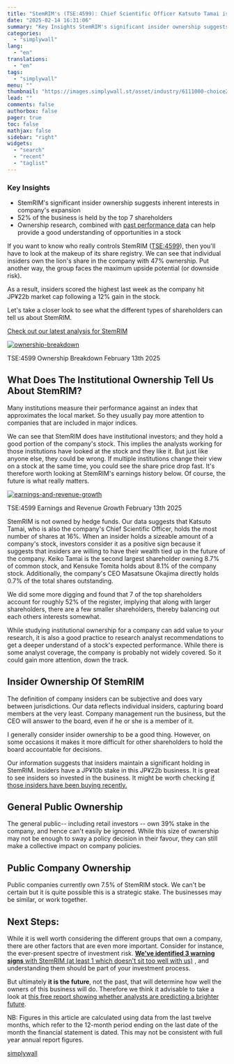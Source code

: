 ```yaml
---
title: "StemRIM's (TSE:4599): Chief Scientific Officer Katsuto Tamai is the most bullish insider, and their stock value gained 12% last week"
date: "2025-02-14 16:31:06"
summary: "Key Insights StemRIM's significant insider ownership suggests inherent interests in company's expansion 52% of the business is held by the top 7 shareholders Ownership research, combined with past performance data can help provide a good understanding of opportunities in a stock If you want to know who really controls StemRIM..."
categories:
  - "simplywall"
lang:
  - "en"
translations:
  - "en"
tags:
  - "simplywall"
menu: ""
thumbnail: "https://images.simplywall.st/asset/industry/6111000-choice2-main-header/1585186599552"
lead: ""
comments: false
authorbox: false
pager: true
toc: false
mathjax: false
sidebar: "right"
widgets:
  - "search"
  - "recent"
  - "taglist"
---
```


### Key Insights

* StemRIM's significant insider ownership suggests inherent interests in company's expansion
* 52% of the business is held by the top 7 shareholders
* Ownership research, combined with  [past performance data](https://simplywall.st/stocks/jp/pharmaceuticals-biotech/tse-4599/stemrim-shares/past)  can help provide a good understanding of opportunities in a stock

If you want to know who really controls StemRIM ([TSE:4599](https://simplywall.st/stocks/jp/pharmaceuticals-biotech/tse-4599/stemrim-shares)), then you'll have to look at the makeup of its share registry. We can see that individual insiders own the lion's share in the company with 47% ownership. Put another way, the group faces the maximum upside potential (or downside risk).

As a result, insiders scored the highest last week as the company hit JP¥22b market cap following a 12% gain in the stock.

Let's take a closer look to see what the different types of shareholders can tell us about StemRIM.

 [Check out our latest analysis for StemRIM](https://simplywall.st/stocks/jp/pharmaceuticals-biotech/tse-4599/stemrim-shares) 

[![ownership-breakdown](https://images.simplywall.st/asset/chart/628408512-ownership-breakdown-1-dark/1739489569514)](https://simplywall.st/stocks/jp/pharmaceuticals-biotech/tse-4599/stemrim-shares/ownership)

TSE:4599 Ownership Breakdown February 13th 2025

What Does The Institutional Ownership Tell Us About StemRIM?
------------------------------------------------------------

Many institutions measure their performance against an index that approximates the local market. So they usually pay more attention to companies that are included in major indices.

We can see that StemRIM does have institutional investors; and they hold a good portion of the company's stock. This implies the analysts working for those institutions have looked at the stock and they like it. But just like anyone else, they could be wrong. If multiple institutions change their view on a stock at the same time, you could see the share price drop fast. It's therefore worth looking at StemRIM's earnings history below. Of course, the future is what really matters.

[![earnings-and-revenue-growth](https://images.simplywall.st/asset/chart/628408512-earnings-and-revenue-growth-1-dark/1739489570850)](https://simplywall.st/stocks/jp/pharmaceuticals-biotech/tse-4599/stemrim-shares/future)

TSE:4599 Earnings and Revenue Growth February 13th 2025

StemRIM is not owned by hedge funds. Our data suggests that Katsuto Tamai, who is also the company's Chief Scientific Officer, holds the most number of shares at 16%. When an insider holds a sizeable amount of a company's stock, investors consider it as a positive sign because it suggests that insiders are willing to have their wealth tied up in the future of the company. Keiko Tamai is the second largest shareholder owning 8.7% of common stock, and Kensuke Tomita holds about 8.1% of the company stock. Additionally, the company's CEO Masatsune Okajima directly holds 0.7% of the total shares outstanding.

We did some more digging and found that 7 of the top shareholders account for roughly 52% of the register, implying that along with larger shareholders, there are a few smaller shareholders, thereby balancing out each others interests somewhat.

While studying institutional ownership for a company can add value to your research, it is also a good practice to research analyst recommendations to get a deeper understand of a stock's expected performance. While there is some analyst coverage, the company is probably not widely covered. So it could gain more attention, down the track.

Insider Ownership Of StemRIM
----------------------------

The definition of company insiders can be subjective and does vary between jurisdictions. Our data reflects individual insiders, capturing board members at the very least. Company management run the business, but the CEO will answer to the board, even if he or she is a member of it.

I generally consider insider ownership to be a good thing. However, on some occasions it makes it more difficult for other shareholders to hold the board accountable for decisions.

Our information suggests that insiders maintain a significant holding in StemRIM. Insiders have a JP¥10b stake in this JP¥22b business. It is great to see insiders so invested in the business. It might be worth checking [if those insiders have been buying recently.](https://simplywall.st/stocks/jp/pharmaceuticals-biotech/tse-4599/stemrim-shares/ownership) 

General Public Ownership
------------------------

The general public-- including retail investors -- own 39% stake in the company, and hence can't easily be ignored. While this size of ownership may not be enough to sway a policy decision in their favour, they can still make a collective impact on company policies.

Public Company Ownership
------------------------

Public companies currently own 7.5% of StemRIM stock. We can't be certain but it is quite possible this is a strategic stake. The businesses may be similar, or work together.

Next Steps:
-----------

While it is well worth considering the different groups that own a company, there are other factors that are even more important. Consider for instance, the ever-present spectre of investment risk.  [**We've identified 3 warning signs**  with StemRIM (at least 1 which doesn't sit too well with us)](https://simplywall.st/stocks/jp/pharmaceuticals-biotech/tse-4599/stemrim-shares)  , and understanding them should be part of your investment process.

But ultimately  **it is the future**, not the past, that will determine how well the owners of this business will do. Therefore we think it advisable to take a look at [this free report showing whether analysts are predicting a brighter future](https://simplywall.st/stocks/jp/pharmaceuticals-biotech/tse-4599/stemrim-shares/future).

NB: Figures in this article are calculated using data from the last twelve months, which refer to the 12-month period ending on the last date of the month the financial statement is dated. This may not be consistent with full year annual report figures.

[simplywall](https://simplywall.st/stocks/jp/pharmaceuticals-biotech/tse-4599/stemrim-shares/news/stemrims-tse4599-chief-scientific-officer-katsuto-tamai-is-t)
